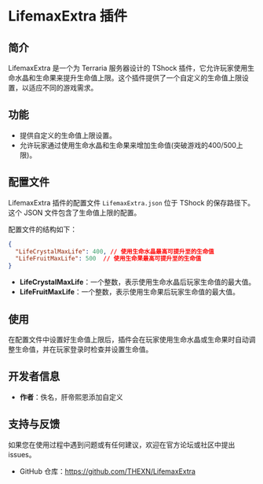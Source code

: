 # LifemaxExtra 插件

## 简介

LifemaxExtra 是一个为 Terraria 服务器设计的 TShock 插件，它允许玩家使用生命水晶和生命果来提升生命值上限。这个插件提供了一个自定义的生命值上限设置，以适应不同的游戏需求。

## 功能

- 提供自定义的生命值上限设置。
- 允许玩家通过使用生命水晶和生命果来增加生命值(突破游戏的400/500上限)。

## 配置文件

LifemaxExtra 插件的配置文件 `LifemaxExtra.json` 位于 TShock 的保存路径下。这个 JSON 文件包含了生命值上限的配置。

配置文件的结构如下：

```json
{
  "LifeCrystalMaxLife": 400, // 使用生命水晶最高可提升至的生命值
  "LifeFruitMaxLife": 500  // 使用生命果最高可提升至的生命值
}
```

- **LifeCrystalMaxLife**：一个整数，表示使用生命水晶后玩家生命值的最大值。
- **LifeFruitMaxLife**：一个整数，表示使用生命果后玩家生命值的最大值。

## 使用

在配置文件中设置好生命值上限后，插件会在玩家使用生命水晶或生命果时自动调整生命值，并在玩家登录时检查并设置生命值。

## 开发者信息

- **作者**：佚名，肝帝熙恩添加自定义

## 支持与反馈

如果您在使用过程中遇到问题或有任何建议，欢迎在官方论坛或社区中提出 issues。

- GitHub 仓库：https://github.com/THEXN/LifemaxExtra
